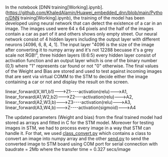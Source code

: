 In the notebook [DNN training[Working].ipynb].(https://github.com/KhaledAlamin/Huawei_embedded_dnn/blob/main/Python/DNN training[Working].ipynb), the training of the model has been developed using neural network that can detect the existence of a car in an image. The images used were 64 x 64 pixels and the half of the images contain a car as part of it and others shows only empty street. Our neural network consist of 4 hidden layers including the output layer with different neurons [4096, 6, 8, 4, 1]. The input layer "4096 is the size of the image after converting it to numpy array and it's not 12288 becuase it's a grey scale not RGB!", three hidden layers (6:6:5) every hidden layer consist of activation function and an output layer which is one of the binary number (0,1) where "1" represents car found or not "0" otherwise. The final values of the Weight and Bias are stored and used to test against incoming images that are sent via virtual COMM to the STM to decide either the image containing a car or not and display the result on the screen. 

linear_forward(X,W1,b1)--->Z1----activation(relu)--->A1, linear_forward(A1,W2,b2)--->Z2----activation(relu)--->A2, linear_forward(A2,W3,b)--->Z3----activation(relu)--->A3, linear_forward(A3,W4,b)--->Z----activation(sigmoid)--->A4

The updated parameters (Weight and bias) from the final trained model had stored as arrays and fitted in C for the STM model. Moreover for testing images in STM, we had to process every image in a way that STM can handle it. For that, we used [class_convert.py](https://github.com/KhaledAlamin/Huawei_embedded_dnn/blob/main/Python/class_convert.py) which contains a class to convert an image into numpy array and the other [send.py](https://github.com/KhaledAlamin/Huawei_embedded_dnn/blob/main/Python/send.py) to send the converted  image to STM board using COM port for serial connection with baudrate = 2Mb where the transfer time = 0.327 secs/image
